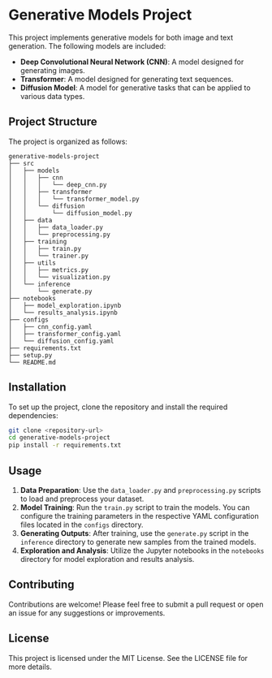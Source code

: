 # Generative Models Project

This project implements generative models for both image and text generation. The following models are included:

- **Deep Convolutional Neural Network (CNN)**: A model designed for generating images.
- **Transformer**: A model designed for generating text sequences.
- **Diffusion Model**: A model for generative tasks that can be applied to various data types.

## Project Structure

The project is organized as follows:

```
generative-models-project
├── src
│   ├── models
│   │   ├── cnn
│   │   │   └── deep_cnn.py
│   │   ├── transformer
│   │   │   └── transformer_model.py
│   │   └── diffusion
│   │       └── diffusion_model.py
│   ├── data
│   │   ├── data_loader.py
│   │   └── preprocessing.py
│   ├── training
│   │   ├── train.py
│   │   └── trainer.py
│   ├── utils
│   │   ├── metrics.py
│   │   └── visualization.py
│   └── inference
│       └── generate.py
├── notebooks
│   ├── model_exploration.ipynb
│   └── results_analysis.ipynb
├── configs
│   ├── cnn_config.yaml
│   ├── transformer_config.yaml
│   └── diffusion_config.yaml
├── requirements.txt
├── setup.py
└── README.md
```

## Installation

To set up the project, clone the repository and install the required dependencies:

```bash
git clone <repository-url>
cd generative-models-project
pip install -r requirements.txt
```

## Usage

1. **Data Preparation**: Use the `data_loader.py` and `preprocessing.py` scripts to load and preprocess your dataset.
2. **Model Training**: Run the `train.py` script to train the models. You can configure the training parameters in the respective YAML configuration files located in the `configs` directory.
3. **Generating Outputs**: After training, use the `generate.py` script in the `inference` directory to generate new samples from the trained models.
4. **Exploration and Analysis**: Utilize the Jupyter notebooks in the `notebooks` directory for model exploration and results analysis.

## Contributing

Contributions are welcome! Please feel free to submit a pull request or open an issue for any suggestions or improvements.

## License

This project is licensed under the MIT License. See the LICENSE file for more details.